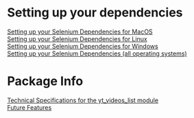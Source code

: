 # Setting up your dependencies
[Setting up your Selenium Dependencies for MacOS](./allDependencies.md#macos)
<br>[Setting up your Selenium Dependencies for Linux](./allDependencies.md#linux)
<br>[Setting up your Selenium Dependencies for Windows](./allDependencies.md#windows)
<br>[Setting up your Selenium Dependencies (all operating systems)](./allDependencies.md)

# Package Info
[Technical Specifications for the yt_videos_list module](./technicalSpecifications.md)
<br>[Future Features](./futureFeatures.md)
